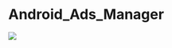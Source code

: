 # Android_Ads_Manager


[![](https://jitpack.io/v/KMSOFT-IN/Android_Ads_Manager.svg)](https://jitpack.io/#KMSOFT-IN/Android_Ads_Manager)
